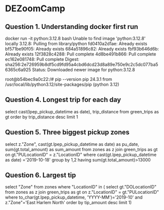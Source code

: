 # DEZoomCamp

## Question 1. Understanding docker first run

docker run -it python:3.12.8 bash
Unable to find image 'python:3.12.8' locally
3.12.8: Pulling from library/python
fd0410a2d1ae: Already exists
bf571be90f05: Already exists
684a51896c82: Already exists
fbf93b646d6b: Already exists
12f3828c4288: Pull complete
4d8be491b866: Pull complete
ec162e081748: Pull complete
Digest: sha256:2e726959b8df5cd9fd95a4cbd6dcd23d8a89e750e9c2c5dc077ba56365c6a925
Status: Downloaded newer image for python:3.12.8


root@b54bec9a0c22:/# pip --version
pip 24.3.1 from /usr/local/lib/python3.12/site-packages/pip (python 3.12)

## Question 4. Longest trip for each day
select cast(lpep_pickup_datetime as date), trip_distance from green_trips as gt
order by trip_distance desc
limit 1

## Question 5. Three biggest pickup zones
select z."Zone", cast(gt.lpep_pickup_datetime as date) as pu_date, sum(gt.total_amount) as sum_amount
from zones as z
join green_trips as gt
on gt."PULocationID" = z."LocationID"
where cast(gt.lpep_pickup_datetime as date) ='2019-10-18'
group by 1,2
having sum(gt.total_amount)>13000


## Question 6. Largest tip
select "Zone"
from zones
where "LocationID" in (
select gt."DOLocationID"
from zones as z
join green_trips as gt
on z."LocationID" = gt."PULocationID"
where to_char(gt.lpep_pickup_datetime, 'YYYY-MM')='2019-10'
and z."Zone"='East Harlem North'
order by tip_amount desc
limit 1)
